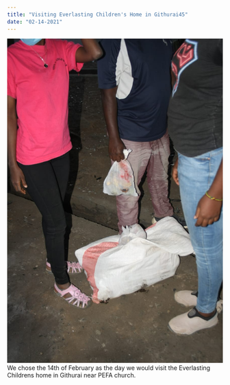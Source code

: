 ```yaml
---
title: "Visiting Everlasting Children's Home in Githurai45"
date: "02-14-2021"
---
```


![Charity](./images/charity-2.jpg)
We chose the 14th of February as the day we would visit the Everlasting
Childrens home in Githurai near PEFA church.
